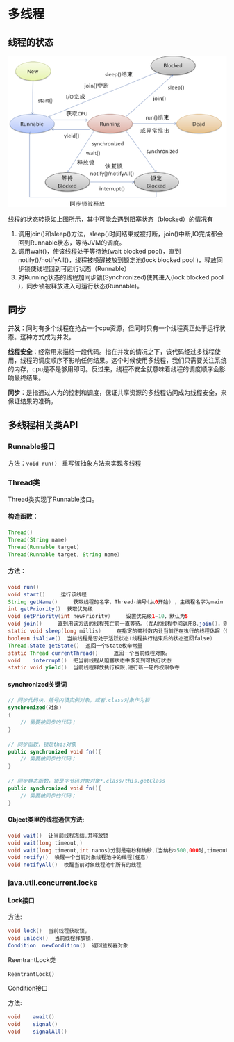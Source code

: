 # 多线程

## 线程的状态

![1689841-383f7101e6588094](images/thread/1689841-383f7101e6588094.png)

线程的状态转换如上图所示，其中可能会遇到阻塞状态（blocked）的情况有

1. 调用join()和sleep()方法，sleep()时间结束或被打断，join()中断,IO完成都会回到Runnable状态，等待JVM的调度。
2. 调用wait()，使该线程处于等待池(wait blocked pool)，直到notify()/notifyAll()，线程被唤醒被放到锁定池(lock blocked pool )，释放同步锁使线程回到可运行状态（Runnable）
3. 对Running状态的线程加同步锁(Synchronized)使其进入(lock blocked pool )，同步锁被释放进入可运行状态(Runnable)。

## 同步

**并发**：同时有多个线程在抢占一个cpu资源，但同时只有一个线程真正处于运行状态。这种方式成为并发。

**线程安全**：经常用来描绘一段代码。指在并发的情况之下，该代码经过多线程使用，线程的调度顺序不影响任何结果。这个时候使用多线程，我们只需要关注系统的内存，cpu是不是够用即可。反过来，线程不安全就意味着线程的调度顺序会影响最终结果。

**同步**：是指通过人为的控制和调度，保证共享资源的多线程访问成为线程安全，来保证结果的准确。





## 多线程相关类API

### Runnable接口

方法：`void run() `     重写该抽象方法来实现多线程

### Thread类

Thread类实现了Runnable接口。

#### 构造函数：

```java
Thread()
Thread(String name)
Thread(Runnable target)
Thread(Runnable target, String name)
```

#### 方法：

```java
void run()
void start()     运行该线程
String getName()     获取线程的名字，Thread-编号(从0开始) ，主线程名字为main
int getPriority()  获取优先级
void setPriority(int newPriority)     设置优先级1~10，默认为5
void join()     直到用该方法的线程死亡前一直等待。(在A的线程中间调用B.join()，则直到B结束A才会运行)
static void sleep(long millis)     在指定的毫秒数内让当前正在执行的线程休眠（代码所在的线程休眠，实例调用也一样）
boolean isAlive()  当前线程是否处于活跃状态(线程执行结束后的状态返回false)
Thread.State getState()  返回一个State枚举常量
static Thread currentThread()     返回一个当前线程对象。
void	interrupt()  把当前线程从阻塞状态中恢复到可执行状态
static void yield()  当前线程释放执行权限,进行新一轮的权限争夺
```

#### synchronized关键词

```java
// 同步代码块，括号内填实例对象，或者.class对象作为锁
synchronized(对象)
{
	// 需要被同步的代码；
}

// 同步函数，锁是this对象
public synchronized void fn(){
    // 需要被同步的代码；
}

// 同步静态函数，锁是字节码对象对象*.class/this.getClass
public synchronized void fn(){
    // 需要被同步的代码；
}
```

#### Object类里的线程通信方法:

```java
void wait()  让当前线程冻结,并释放锁
void wait(long timeout,)
void wait(long timeout,int nanos)分别是毫秒和纳秒,(当纳秒>500,000时,timeout++)
void notify()  唤醒一个当前对象线程池中的线程(任意)
void notifyAll()  唤醒当前对象线程池中所有的线程
```



### java.util.concurrent.locks

#### Lock接口

方法:

```java
void lock()  当前线程获取锁,
void unlock()  当前线程释放锁.
Condition  newCondition()  返回监视器对象
```

ReentrantLock类

`ReentrantLock()`

Condition接口

方法:

```java
void	await()
void	signal()
void	signalAll()
```

